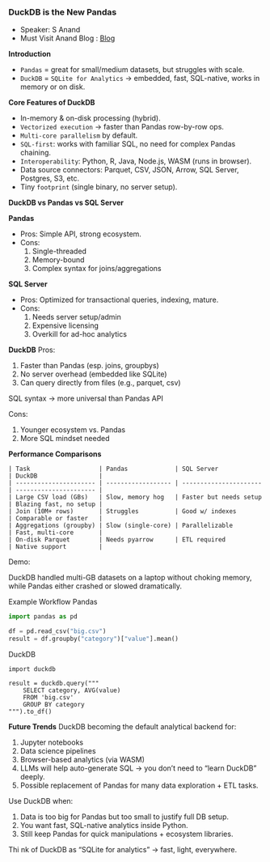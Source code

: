 ### DuckDB is the New Pandas
- Speaker: S Anand
- Must Visit Anand Blog : [Blog](https://www.s-anand.net/blog/)

**Introduction**
- `Pandas` = great for small/medium datasets, but struggles with scale.
- `DuckDB` = `SQLite for Analytics` → embedded, fast, SQL-native, works in memory or on disk.

**Core Features of DuckDB**
- In-memory & on-disk processing (hybrid).
- `Vectorized execution` → faster than Pandas row-by-row ops.
- `Multi-core parallelism` by default.
- `SQL-first`: works with familiar SQL, no need for complex Pandas chaining.
- `Interoperability`: Python, R, Java, Node.js, WASM (runs in browser).
- Data source connectors: Parquet, CSV, JSON, Arrow, SQL Server, Postgres, S3, etc.
- Tiny `footprint` (single binary, no server setup).

**DuckDB vs Pandas vs SQL Server**

**Pandas**
- Pros: Simple API, strong ecosystem.
- Cons:
  1. Single-threaded
  2. Memory-bound
  3. Complex syntax for joins/aggregations

**SQL Server**
- Pros: Optimized for transactional queries, indexing, mature.
- Cons:
  1. Needs server setup/admin
  2. Expensive licensing
  3. Overkill for ad-hoc analytics

**DuckDB**
Pros:
1. Faster than Pandas (esp. joins, groupbys)
2. No server overhead (embedded like SQLite)
3. Can query directly from files (e.g., parquet, csv)

SQL syntax → more universal than Pandas API

Cons:
1. Younger ecosystem vs. Pandas
2. More SQL mindset needed

**Performance Comparisons**
```
| Task                   | Pandas             | SQL Server             | DuckDB                 |
| ---------------------- | ------------------ | ---------------------- | ---------------------- |
| Large CSV load (GBs)   | Slow, memory hog   | Faster but needs setup | Blazing fast, no setup |
| Join (10M+ rows)       | Struggles          | Good w/ indexes        | Comparable or faster   |
| Aggregations (groupby) | Slow (single-core) | Parallelizable         | Fast, multi-core       |
| On-disk Parquet        | Needs pyarrow      | ETL required           | Native support         |
```

Demo:

DuckDB handled multi-GB datasets on a laptop without choking memory, while Pandas either crashed or slowed dramatically.

Example Workflow
Pandas
```python
import pandas as pd

df = pd.read_csv("big.csv")
result = df.groupby("category")["value"].mean()
```

DuckDB
```
import duckdb

result = duckdb.query("""
    SELECT category, AVG(value) 
    FROM 'big.csv'
    GROUP BY category
""").to_df()
```

**Future Trends**
DuckDB becoming the default analytical backend for:
1. Jupyter notebooks
2. Data science pipelines
3. Browser-based analytics (via WASM)
4. LLMs will help auto-generate SQL → you don’t need to “learn DuckDB” deeply.
5. Possible replacement of Pandas for many data exploration + ETL tasks.

Use DuckDB when:
1. Data is too big for Pandas but too small to justify full DB setup.
2. You want fast, SQL-native analytics inside Python.
3. Still keep Pandas for quick manipulations + ecosystem libraries.

Thi
nk of DuckDB as “SQLite for analytics” → fast, light, everywhere.
